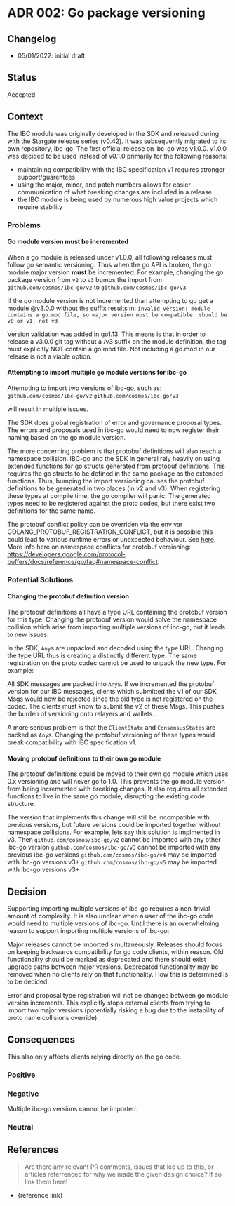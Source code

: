 # ADR 002: Go package versioning

## Changelog
* 05/01/2022: initial draft

## Status

Accepted

## Context

The IBC module was originally developed in the SDK and released during with the Stargate release series (v0.42).
It was subsequently migrated to its own repository, ibc-go.
The first official release on ibc-go was v1.0.0. 
v1.0.0 was decided to be used instead of v0.1.0 primarily for the following reasons:
- maintaining compatibility with the IBC specification v1 requires stronger support/guarentees
- using the major, minor, and patch numbers allows for easier communication of what breaking changes are included in a release
- the IBC module is being used by numerous high value projects which require stability

### Problems

#### Go module version must be incremented

When a go module is released under v1.0.0, all following releases must follow go semantic versioning.
Thus when the go API is broken, the go module major version **must** be incremented. 
For example, changing the go package version from `v2` to `v3` bumps the import from `github.com/cosmos/ibc-go/v2` to `github.com/cosmos/ibc-go/v3`.

If the go module version is not incremented than attempting to go get a module @v3.0.0 without the suffix results in:
`invalid version: module contains a go.mod file, so major version must be compatible: should be v0 or v1, not v3`

Version validation was added in go1.13. This means is that in order to release a v3.0.0 git tag without a /v3 suffix on the module definition, the tag must explicitly NOT contain a go.mod file.
Not including a go.mod in our release is not a viable option.

#### Attempting to import multiple go module versions for ibc-go

Attempting to import two versions of ibc-go, such as:
`github.com/cosmos/ibc-go/v2`
`github.com/cosmos/ibc-go/v3`

will result in multiple issues. 

The SDK does global registration of error and governance proposal types. 
The errors and proposals used in ibc-go would need to now register their naming based on the go module version.

The more concerning problem is that protobuf definitions will also reach a namespace collision.
IBC-go and the SDK in general rely heavily on using extended functions for go structs generated from protobuf definitions.
This requires the go structs to be defined in the same package as the extended functions. 
Thus, bumping the import versioning causes the protobuf definitions to be generated in two places (in v2 and v3). 
When registering these types at compile time, the go compiler will panic.
The generated types need to be registered against the proto codec, but there exist two definitions for the same name.

The protobuf conflict policy can be overriden via the env var GOLANG_PROTOBUF_REGISTRATION_CONFLICT, but it is possible this could lead to various runtime errors or unexpected behaviour. See [here](https://github.com/protocolbuffers/protobuf-go/blob/master/reflect/protoregistry/registry.go#L46).
More info here on namespace conflicts for protobuf versioning: https://developers.google.com/protocol-buffers/docs/reference/go/faq#namespace-conflict.

### Potential Solutions

#### Changing the protobuf definition version

The protobuf definitions all have a type URL containing the protobuf version for this type. 
Changing the protobuf version would solve the namespace collision which arise from importing multiple versions of ibc-go, but it leads to new issues. 

In the SDK, `Any`s are unpacked and decoded using the type URL.
Changing the type URL thus is creating a distinctly different type. 
The same registration on the proto codec cannot be used to unpack the new type.
For example:

All SDK messages are packed into `Any`s. If we incremented the protobuf version for our IBC messages, clients which submitted the v1 of our SDK Msgs would now be rejected since the old type is not registered on the codec.
The clients must know to submit the v2 of these Msgs. This pushes the burden of versioning onto relayers and wallets.

A more serious problem is that the `ClientState` and `ConsensusStates` are packed as `Any`s. Changing the protobuf versioning of these types would break compatibility with IBC specification v1.

#### Moving protobuf definitions to their own go module

The protobuf definitions could be moved to their own go module which uses 0.x versioning and will never go to 1.0.
This prevents the go module version from being incremented with breaking changes.
It also requires all extended functions to live in the same go module, disrupting the existing code structure.

The version that implements this change will still be incompatible with previous versions, but future versions could be imported together without namespace collisions.
For example, lets say this solution is implmented in v3. Then
`github.com/cosmos/ibc-go/v2` cannot be imported with any other ibc-go version
`guthub.com/cosmos/ibc-go/v3` cannot be imported with any previous ibc-go versions
`github.com/cosmos/ibc-go/v4` may be imported with ibc-go versions v3+
`github.com/cosmos/ibc-go/v5` may be imported with ibc-go versions v3+

## Decision

Supporting importing multiple versions of ibc-go requires a non-trivial amount of complexity.
It is also unclear when a user of the ibc-go code would need to multiple versions of ibc-go. 
Until there is an overwhelming reason to support importing multiple versions of ibc-go:

Major releases cannot be imported simultaneously. 
Releases should focus on keeping backwards compatibility for go code clients, within reason. 
Old functionality should be marked as deprecated and there should exist upgrade paths between major versions. 
Deprecated functionality may be removed when no clients rely on that functionality.
How this is determined is to be decided.

Error and proposal type registration will not be changed between go module version increments.
This explicitly stops external clients from trying to import two major versions (potentially risking a bug due to the instability of proto name collisions override).

## Consequences

This also only affects clients relying directly on the go code. 

### Positive

### Negative

Multiple ibc-go versions cannot be imported.

### Neutral

## References

> Are there any relevant PR comments, issues that led up to this, or articles referrenced for why we made the given design choice? If so link them here!

* {reference link}

